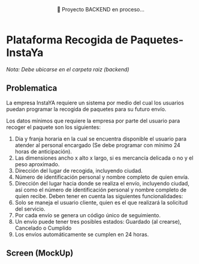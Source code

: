 <div align="center">
🚀 Proyecto BACKEND en proceso...
</div>
<br/>

# Plataforma Recogida de Paquetes- InstaYa


_Nota: Debe ubicarse en el carpeta raiz (backend)_

## Problematica

La empresa InstaYA requiere un sistema por medio del cual los usuarios puedan programar la recogida de paquetes para su futuro envío.

Los datos mínimos que requiere la empresa por parte del usuario para recoger el paquete son los siguientes:

1. Dia y franja horaria en la cual se encuentra disponible el usuario para atender al personal encargado (Se debe programar con mínimo 24 horas de anticipación).
2. Las dimensiones ancho x alto x largo, si es mercancía delicada o no y el peso aproximado.
3. Dirección del lugar de recogida, incluyendo ciudad.
4. Número de identificación personal y nombre completo de quien envía.
5. Dirección del lugar hacia donde se realiza el envío, incluyendo ciudad, así como el número de identificación personal y nombre completo de quien recibe.
Deben tener en cuenta las siguientes funcionalidades:
6. Solo se maneja el usuario cliente, quien es el que realizará la solicitud del servicio.
7. Por cada envío se genera un código único de seguimiento.
8. Un envío puede tener tres posibles estados: Guardado (al crearse), Cancelado o Cumplido
9. Los envíos automáticamente se cumplen en 24 horas.

## Screen (MockUp)
